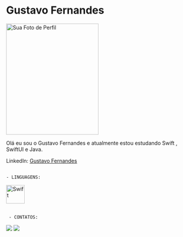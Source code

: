 

</head>
<body>
    <h1>Gustavo Fernandes</h1>
    <img align="center" height="300" width="250" src="https://pbs.twimg.com/media/F-bfFdNWMAAaE8B?format=png&name=small" alt="Sua Foto de Perfil" class="profile-image">
    <p>Olá eu sou o Gustavo Fernandes e atualmente estou estudando Swift , SwiftUI e Java.
</p>
    <p>LinkedIn: <a href="https://www.linkedin.com/in/gustavo-fernandes-49b495234/">Gustavo Fernandes</a></p>
</body>
  
##
    - LINGUAGENS:
  <div>  
   <img align="center" alt="Swift" height="50" width="50" img src="https://cdn.jsdelivr.net/gh/devicons/devicon/icons/swift/swift-original.svg" />
  </div>

 ##
     - CONTATOS:
  <div>
 <a href = "https://www.instagram.com/guufernandes" target="_blank"><img src="https://img.shields.io/badge/Instagram-E4405F?style=for-the-badge&logo=instagram&logoColor=white" target="_blank"></a>
 <a href = "https://www.linkedin.com/in/gustavo-fernandes-49b495234/" target="_blank"><img src="https://img.shields.io/badge/LinkedIn-0077B5?style=for-the-badge&logo=linkedin&logoColor=white" target="_blank"></a>
  </div>
  
</html>


           



